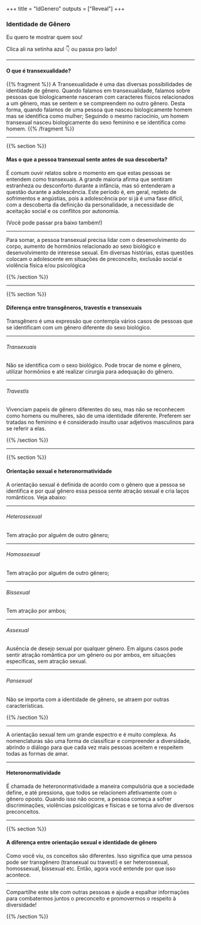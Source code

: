 +++
title = "IdGenero"
outputs = ["Reveal"]
+++

### Identidade de Gênero

Eu quero te mostrar quem sou!


Clica ali na setinha azul 👇 ou passa pro lado!  

---

#### O que é transexualidade?

{{% fragment %}}
A Transexualidade é uma das diversas possibilidades de identidade de gênero. Quando falamos em transexualidade, falamos sobre pessoas que biologicamente nasceram com caracteres físicos relacionados a um gênero, mas se sentem e se compreendem no outro gênero. Desta forma, quando falamos de uma pessoa que nasceu biologicamente homem mas se identifica como mulher; Seguindo o mesmo raciocínio, um homem transexual nasceu biologicamente do sexo feminino e se identifica como homem.
{{% /fragment %}}

---
{{% section %}}
#### Mas o que a pessoa transexual sente antes de sua descoberta?

É comum ouvir relatos sobre o momento em que estas pessoas se entendem como transexuais. A grande maioria afirma que sentiram estranheza ou desconforto durante a infância, mas só entenderam a questão durante a adolescência. Este período é, em geral, repleto de sofrimentos e angústias, pois a adolescência por si já é uma fase difícil, com a descoberta da definição da personalidade, a necessidade de aceitação social e os conflitos por autonomia.

(Você pode passar pra baixo também!)

--- 

Para somar, a pessoa transexual precisa lidar com o desenvolvimento do corpo, aumento de hormônios relacionado ao sexo biológico e desenvolvimento de interesse sexual. Em diversas histórias, estas questões colocam o adolescente em situações de preconceito, exclusão social e violência física e/ou psicológica

{{% /section %}}

---
{{% section %}}

#### Diferença entre transgêneros, travestis e transexuais

Transgênero é uma expressão que contempla vários casos de pessoas que se identificam com um gênero diferente do sexo biológico.

---

###### Transexuais 

Não se identifica com o sexo biológico. Pode trocar de nome e gênero, utilizar hormônios e até realizar cirurgia para adequação do gênero.

---

###### Travestis
 
Vivenciam papeis de gênero diferentes do seu, mas não se reconhecem como homens ou mulheres, são de uma identidade diferente. Preferem ser tratadas no feminino e é considerado insulto usar adjetivos masculinos para se referir a elas.

{{% /section %}}

---

{{% section %}}


#### Orientação sexual e heteronormatividade

A orientação sexual é definida de acordo com o gênero que a pessoa se identifica e por qual gênero essa pessoa sente atração sexual e cria laços românticos. Veja abaixo:

---

###### Heterossexual

Tem atração por alguém de outro gênero;

---

###### Homossexual

Tem atração por alguém de outro gênero;

---

###### Bissexual

Tem atração por ambos;

---

###### Assexual

Ausência de desejo sexual por qualquer gênero. Em alguns casos pode sentir atração romântica por um gênero ou por ambos, em situações específicas, sem atração sexual.

---

###### Pansexual

Não se importa com a identidade de gênero, se atraem por outras características.

{{% /section %}}

---

A orientação sexual tem um grande espectro e é muito complexa. As nomenclaturas são uma forma de classificar e compreender a diversidade, abrindo o diálogo para que cada vez mais pessoas aceitem e respeitem todas as formas de amar.

---

#### Heteronormatividade

É chamada de heteronormatividade a maneira compulsória que a sociedade define, e até pressiona, que todos se relacionem afetivamente com o gênero oposto. Quando isso não ocorre, a pessoa começa a sofrer discriminações, violências psicológicas e físicas e se torna alvo de diversos preconceitos.

---

{{% section %}}

#### A diferença entre orientação sexual e identidade de gênero

Como você viu, os conceitos são diferentes. Isso significa que uma pessoa pode ser transgênero (transexual ou travesti) e ser heterossexual, homossexual, bissexual etc. Então, agora você entende por que isso acontece.

---

Compartilhe este site com outras pessoas e ajude a espalhar informações para combatermos juntos o preconceito e promovermos o respeito à diversidade!

{{% /section %}}